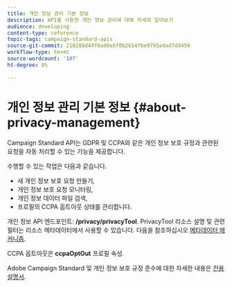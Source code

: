 ```yaml
---
title: 개인 정보 관리 기본 정보
description: API를 사용한 개인 정보 관리에 대해 자세히 알아보기
audience: developing
content-type: reference
topic-tags: campaign-standard-apis
source-git-commit: 210289d44f0ad0ebf0b2654f6e9795adad7dd458
workflow-type: tm+mt
source-wordcount: '107'
ht-degree: 0%

---
```



# 개인 정보 관리 기본 정보 {#about-privacy-management}

Campaign Standard API는 GDPR 및 CCPA와 같은 개인 정보 보호 규정과 관련된 요청을 자동 처리할 수 있는 기능을 제공합니다.

수행할 수 있는 작업은 다음과 같습니다.

* 새 개인 정보 보호 요청 만들기,
* 개인 정보 보호 요청 모니터링,
* 개인 정보 데이터 파일 검색,
* 프로필의 CCPA 옵트아웃 상태를 관리합니다.

개인 정보 API 엔드포인트: **/privacy/privacyTool**. PrivacyTool 리소스 설명 및 관련 필터는 리소스 메타데이터에서 사용할 수 있습니다. 다음을 참조하십시오 [메타데이터 메커니즘](../../api/using/metadata-mechanism.md).

CCPA 옵트아웃은 **ccpaOptOut** 프로필 속성.

Adobe Campaign Standard 및 개인 정보 보호 규정 준수에 대한 자세한 내용은 [전용 설명서](../../start/using/privacy-requests.md).

